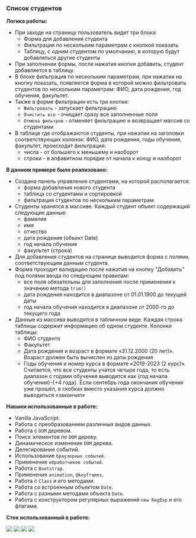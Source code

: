 ### Список студентов

**Логика работы:**

- При заходе на страницу пользователь видит три блока:
  - Форма для добавления студента
  - Фильтрация по нескольким параметрам с кнопкой показать
  - Таблицу, с одним студентом по умолчанию, в которую будут добавляться другие студенты
- При заполнении формы, после нажатия кнопки добавить, студент добавляется в таблицу.
- В блоке фильтрация по нескольким параметрам, при нажатии на кнопку показать,
  появляется форма в которой можно фильтровать студентов по нескольким параметрам: ФИО, дата рождения, год обучения, факультет.
- Также в форме фильтрации есть три кнопки:
  - `Фильтровать` - запускает фильтрацию
  - `Очистить все` - очищает сразу все заполненные поля
  - `Отмена фильтров` - отменяет фильтрацию и возвращает массив со студентами
- В таблице где отображаются студенты, при нажатии на заголовки соответствующих колонок: ФИО, дата рождения, годы обучения, факультет, происходит фильтрация:
  - числа - от большего к меньшему и наоборот
  - строки - в алфавитном порядке от начала к концу и наоборот

**В данном примере было реализовано:**

- Создана панель управления студентами, на которой располагается:
  - форма добавления нового студента
  - таблица со студентами и сортировкой
  - фильтрация студентов по нескольким параметрам
- Студенты хранятся в массиве. Каждый студент объект содержащий следующие данные:
  - фамилия
  - имя
  - отчество
  - дата рождения (объект Date)
  - год начала обучения
  - факультет (строка)
- Для добавления студентов на странице выводится форма с полями, соответствующим данным студента.
- Форма проходит валидацию после нажатия на кнопку "Добавить" под полями ввода по следующим правилам:
  - все поля обязательны для заполнения после применения к значению метода `trim()`
  - дата рождения находится в диапазоне от 01.01.1900 до текущей даты
  - год начала обучения находится в диапазоне от 2000-го до текущего года
- Данные из массива выводятся в табличном виде. Каждая строка таблицы содержит информацию об одном студенте. Колонки таблицы:
  - ФИО студента
  - Факультет
  - Дата рождения и возраст в формате «31.12.2000 (20 лет)». Возраст должен быть вычислен из даты рождения
  - Годы обучения и номер курса в формате «2019-2023 (2 курс)». Считается, что все студенты учатся четыре года, то есть диапазон с годами обучения выводится как {год начала обучения}-{+4 года}. Если сентябрь года окончания обучения уже прошёл, в скобках вместо указания курса должно выводиться «закончил»

**Навыки использованные в работе:**

- Vanilla JavaScript.
- Работа с преобразованием различных видов данных.
- Работа с `DOM` деревом.
- Поиск элементов по `DOM` дереву.
- Динамическое изменение `DOM` дерева.
- Делегирование событий.
- Использование `браузерных событий`.
- Применение `обработчиков событий`.
- Работа с `Bootstrap`.
- Применение `animation`, `@keyframes`.
- Работа с `Class` и его методами.
- Работа со встроенным объектом `Date`.
- Работа с разными методами объекта `Date`.
- Работа с конструктором регулярных выражений `new RegExp` и его флагами.

**Стек использованный в работе:**

<img src="https://img.shields.io/badge/JavaScript-F7DF1E?style=for-the-badge&logo=JavaScript&logoColor=black" /> <img src="https://img.shields.io/badge/HTML-E34F26?style=for-the-badge&logo=HTML5&logoColor=white" /> <img src="https://img.shields.io/badge/CSS-2162AE?style=for-the-badge&logo=CSS3&logoColor=white" /> <img src="https://img.shields.io/badge/bootstrap-7952B3?style=for-the-badge&logo=bootstrap&logoColor=white" />
